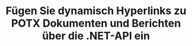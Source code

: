 ---
############################# Static ############################
layout: "auto-gen-gist"
draft: false
path: "de/assembly/net/text/potx/"
otherformats: PDF HTML XPS TIFF MHTML TXT XAML EPUB SVG PS PCL XML OTT OXPS MD POT OTP DOC DOCX DOCM DOT DOTX DOTM RTF ODT OTT XLS XLT XLSX XLSM XLTX XLTM XLSB ODS PPT PPTX PPTM PPS PPSX PPSM  POTM ODP EML EMLX MSG 

############################# Head ############################
head_title: ".NET-API zum dynamischen Einfügen von Hyperlinks in POTX-Dokumente"
head_description: "GroupDocs.Assembly .NET API ermöglicht Entwicklern das dynamische Einfügen von Hyperlinks zu E-Mails, Berichten oder Dokumenten wie PDF DOC, DOCX, RTF, XLSX, CSV, PPTX, EML, MSG und mehr."

############################# Header ############################
title: "Fügen Sie dynamisch Hyperlinks zu POTX Dokumenten und Berichten über die .NET-API ein"
description: "GroupDocs.Assembly .NET API ermöglicht Programmierern das dynamische Einfügen von Hyperlinks zu Berichten, E-Mails und Office-Dokumenten wie PDF DOC, DOCX, RTF, XLSX, CSV, PPT, PPTX, EML, HTML, MSG und mehr."

######################### Download Button #######################
button:
    enable: true

############################# About ############################
about:
    enable: true
    title: "Wie fügt man dynamisch Hyperlinks in Berichte, E-Mails und verschiedene Dokumente ein?"
    content: |
      Auf dieser Webseite wird erläutert, wie Benutzer Hyperlinks zu ihren Berichten, E-Mail-Nachrichten und verschiedenen Dokumenttypen in ihre eigenen .NET-Anwendungen dynamisch einfügen können. Hyperlinks sind das Rückgrat des World Wide Web und können verwendet werden, um verschiedene Seiten oder Dokumente zu verlinken oder auf zu klicken, um zu einem neuen Abschnitt innerhalb des aktuellen Dokuments zu springen. GroupDocs.Assembly .NET ist eine sehr leistungsfähige API, die Softwareentwicklern hilft, Hyperlinks mit nur wenigen Codezeilen dynamisch in ihre Dokumente oder Berichte einzufügen. Es hat Unterstützung für einige sehr beliebte Dokumenttypen wie PDF, HTML, Outlook-E-Mail, Microsoft Office Word, Excel-Arbeitsblätter, PowerPoint-Präsentationen und viele mehr enthalten. Es unterstützt mehrere erweiterte Funktionen wie das Einfügen von Links zu Dokumentseiten, das Einfügen von Links zu Zellen, das Bearbeiten von Hyperlinks, das Anzeigen von Text anstelle des Hyperlinks, das dynamische Einfügen von Links aus Lesezeichen, das Einfügen von Hyperlinks zu einer Präsentationsfolie und vieles mehr. 

############################# content ############################
steps:
    enable: true
    block:
    - title_left: "Einfügen von Hyperlinks in Textverarbeitungsdokumente über .NET"
      content_left: |
       Die GroupDocs.Assembly .NET-API bietet vollständige Unterstützung für das Einfügen und Bearbeiten von Hyperlinks in verschiedenen Arten von Dokumenten. Das folgende C# .NET-Codebeispiel zeigt, wie Sie mühelos Hyperlinks in ein Word-Dokument einfügen können. 

      title_right: "So fügen Sie Hyperlinks in Word-Dateien hinzu"
      content_right: |
        * Einrichten von Quell- und Zieldokumenten
        * Legen Sie den Uri-Ausdruck fest und zeigen Sie den Textausdruck an
        * Erstellen Sie eine Instanz der Klasse [DocumentAssembler](https://apireference.groupdocs.com/assembly/net/groupdocs.assembly/documentassembler).
        * Rufen Sie die Methode [AssembleDocument](https://apireference.groupdocs.com/assembly/net/groupdocs.assembly.documentassembler/assembledocument/methods/1) auf, um das Dokument zusammenzustellen. Es unterstützt
          * Stream zum Lesen eines Vorlagendokuments.
          * Stream, um das resultierende Dokument zu schreiben.
          * Zusätzliche Optionen zum Laden und Speichern von Dokumenten.
          * Informationen zu Datenquellenobjekten.

      gisthash: "f4a8031406d44941d400088b718f7730"
      gistfile: "insert_hyperlinks_to_word_document.cs"

    - title_left: "Dynamisches Einfügen von Hyperlinks in Tabellenkalkulationen über .NET"
      content_left: |
       GroupDocs.Assembly .NET API unterstützt vollständig das Hinzufügen und Verarbeiten von Hyperlinks in Spreadsheet-Dateien. Sie können den Standort einfach bearbeiten oder durch einen neuen ersetzen. Der folgende C#-Code zeigt, wie einfach Benutzer Hyperlinks in ihre Tabellenkalkulationsdateien in ihren eigenen .NET-Apps einfügen können.

      title_right: "Hinzufügen von Hyperlinks zu Tabellenkalkulationsdokumenten"
      content_right: |
        * Einrichten von Quell- und Ziel-Tabellenkalkulationsdateien
        * Legen Sie den Uri-Ausdruck fest und zeigen Sie den Textausdruck an
        * Erstellen Sie eine Instanz der Klasse [DocumentAssembler](https://apireference.groupdocs.com/assembly/net/groupdocs.assembly/documentassembler).
        * Rufen Sie die Methode [AssembleDocument](https://apireference.groupdocs.com/assembly/net/groupdocs.assembly.documentassembler/assembledocument/methods/1) auf, um das Dokument zusammenzustellen. Es unterstützt
          * Stream zum Lesen eines Vorlagendokuments.
          * Stream, um das resultierende Dokument zu schreiben.
          * Zusätzliche Optionen zum Laden und Speichern von Dokumenten.
          * Informationen zu Datenquellenobjekten.

      gisthash: "c2f9cd8bb06f9a7a2c444621ebf82696"
      gistfile: "insert_hyperlinks_in_spreadsheet_documents.cs"

    - title_left: "Hinzufügen von Hyperlinks zu PowerPoint-Präsentationen über die .NET-API"
      content_left: |
       GroupDocs.Assembly für .NET hilft Softwareprofis beim Erstellen von Anwendungen zum Verwalten verschiedener Arten von Dokumenten. Das folgende Codebeispiel zeigt, wie Softwareentwickler Hyperlinks in ihre PowerPoint-Präsentationsdokumente einfügen können. 

      title_right: "So fügen Sie Hyperlinks in Präsentationen hinzu"
      content_right: |
        * Einrichten von Quell- und Zielpräsentationsdateien
        * Legen Sie Uri fest und zeigen Sie Textausdrücke an
        * Erstellen Sie eine Instanz der Klasse [DocumentAssembler](https://apireference.groupdocs.com/assembly/net/groupdocs.assembly/documentassembler).
        * Rufen Sie die Methode [AssembleDocument](https://apireference.groupdocs.com/assembly/net/groupdocs.assembly.documentassembler/assembledocument/methods/1) auf, um das Dokument zusammenzustellen. Es unterstützt
          * Stream zum Lesen eines Vorlagendokuments.
          * Stream, um das resultierende Dokument zu schreiben.
          * Zusätzliche Optionen zum Laden und Speichern von Dokumenten.
          * Informationen zu Datenquellenobjekten.

      gisthash: "49e1ca9eccc41942372c23c14f98ecef"
      gistfile: "insert_hyperlinks_in_presentation_documents.cs"

    - title_left: ".NET-API zum Einfügen von Hyperlinks in E-Mails"
      content_left: |
       GroupDocs.Assembly .NET API ermöglicht Softwareexperten das Einfügen von Hyperlinks in ihre E-Mail-Dokumente. Der folgende .NET-Code zeigt, wie einfach Programmierer Hyperlinks zu ihren E-Mail-Nachrichten hinzufügen und von ihren eigenen .NET-Apps aus an andere Benutzer senden können. 

      title_right: "Fügen Sie Hyperlinks zu E-Mail-Dokumenten hinzu"
      content_right: |
        * Einrichten von Quell- und Ziel-Tabellenkalkulationsdateien
        * Legen Sie Uri fest und zeigen Sie Textausdrücke an
        * Erstellen Sie eine Instanz der Klasse [DocumentAssembler](https://apireference.groupdocs.com/assembly/net/groupdocs.assembly/documentassembler).
        * Rufen Sie die Methode [AssembleDocument](https://apireference.groupdocs.com/assembly/net/groupdocs.assembly.documentassembler/assembledocument/methods/1) auf, um das Dokument zusammenzustellen. Es unterstützt
          * Stream zum Lesen eines Vorlagendokuments.
          * Stream, um das resultierende Dokument zu schreiben.
          * Zusätzliche Optionen zum Laden und Speichern von Dokumenten.
          * Informationen zu Datenquellenobjekten.

      gisthash: "8c119b4faa0334179854e164d87d3e7b"
      gistfile: "insert_hyperlinks_in_email_documents.cs"  

    - title_left: "System Anforderungen"
      content_left: |
        GroupDocs.Assembly .NET-APIs werden auf allen wichtigen Plattformen und Betriebssystemen unterstützt. Eine vollständige Anleitung zu den Systemanforderungen finden Sie unter [Systemanforderungen](https://docs.groupdocs.com/assembly/net/system-requirements/). Bevor Sie den folgenden Code ausführen, stellen Sie bitte sicher, dass die folgenden Voraussetzungen auf Ihrem installiert sind System:
         * Betriebssysteme: Microsoft Windows, Linux, MacOS
         * Entwicklungsumgebung: Visual Studio, Xamarin, MonoDevelop usw
         * Frameworks: .NET Framework, .NET Standard, .NET Core, Mono
         * Holen Sie sich die neueste Version der GroupDocs.Assembly .NET-APIs von [NuGet](https://www.nuget.org/packages/GroupDocs.Assembly/)
        
      title_right: "Warum GroupDocs.Assembly verwenden"
      content_right: |
         * Erlauben Sie Benutzern, benutzerdefinierte Dokumente aus Vorlagen zu erstellen.
         * Zum Erstellen und Automatisieren von Dokumenten ist keine zusätzliche Software erforderlich
         * Fähigkeit, ein Ausgabedokument basierend auf der Datenquelle zu generieren
         * Fügen Sie den Dokumentinhalt dynamisch in den Bericht ein
         * E-Mail-Anhänge dynamisch anhängen und Hyperlinks in Berichte einfügen
         * Automatisches Entfernen leerer Absätze
         * Volle Unterstützung für mehrere Datenformate
         * Unterstützung für dynamische E-Mail-Anhänge

demos:
    enable: true
        

more_formats:
    enable: true


back_to_top:
    enable: true
---